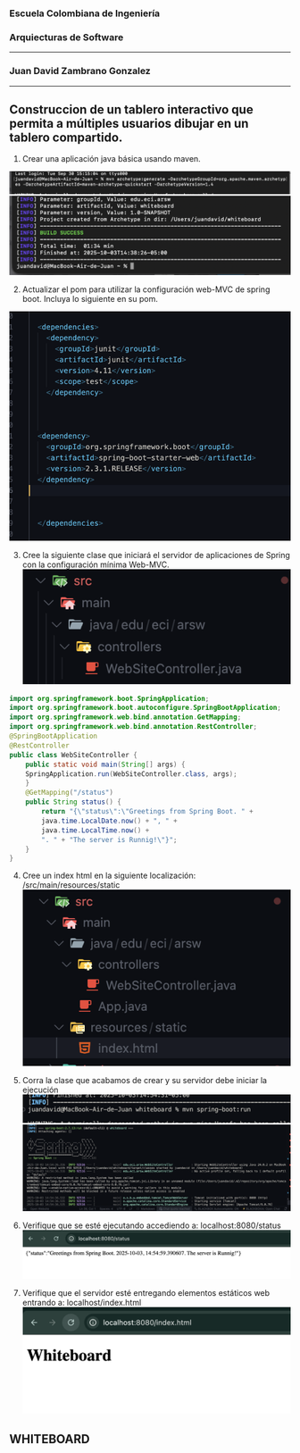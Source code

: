 ### Escuela Colombiana de Ingeniería
### Arquiecturas de Software

---

### Juan David Zambrano Gonzalez

---

## Construccion de un tablero interactivo que permita a múltiples usuarios dibujar en un tablero compartido.


1. Crear una aplicación java básica usando maven.

![alt text](/img/image.png)
![alt text](/img/image-1.png)


2. Actualizar el pom para utilizar la configuración web-MVC de spring boot. Incluya
lo siguiente en su pom.

![alt text](/img/image-2.png)

3. Cree la siguiente clase que iniciará el servidor de aplicaciones de Spring con la
configuración mínima Web-MVC.
![alt text](/img/image-4.png)

```java
import org.springframework.boot.SpringApplication;
import org.springframework.boot.autoconfigure.SpringBootApplication;
import org.springframework.web.bind.annotation.GetMapping;
import org.springframework.web.bind.annotation.RestController;
@SpringBootApplication
@RestController
public class WebSiteController {
    public static void main(String[] args) {
    SpringApplication.run(WebSiteController.class, args);
    }
    @GetMapping("/status")
    public String status() {
        return "{\"status\":\"Greetings from Spring Boot. " +
        java.time.LocalDate.now() + ", " +
        java.time.LocalTime.now() +
        ". " + "The server is Runnig!\"}";
    }
}
```

4. Cree un index html en la siguiente localización: /src/main/resources/static
![alt text](/img/image-3.png)


5. Corra la clase que acabamos de crear y su servidor debe iniciar la ejecución
![alt text](/img/image-7.png)
![alt text](/img/image-6.png)

6. Verifique que se esté ejecutando accediendo a: localhost:8080/status
![alt text](/img/image-5.png)

7. Verifique que el servidor esté entregando elementos estáticos web entrando a: localhost/index.html
![alt text](/img/image-8.png)


## WHITEBOARD

